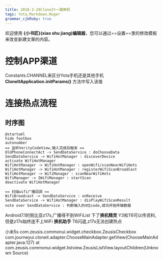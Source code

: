 ```yaml
---
title: 2018-3-28CloneIt一键换机
tags: Yota,Markdown,Roger
grammar_cjkRuby: true
---
```



欢迎使用 **{小书匠}(xiao shu jiang)编辑器**，您可以通过==设置==里的修改模板来改变新建文章的内容。

# 控制APP渠道
Constants.CHANNEL来区分Yota手机还是其他手机
**CloneItApplication.initParams()** 方法中写入该值

# 连接热点流程
## 时序图
```plantuml!
@startuml
hide footbox
autonumber
== 监听VerityCodeView,输入完成后触发 ==
OldPhoneConnectAct -> SendDataService : doChooseData
SendDataService -> WifiHotManager : discoverDevice
activate WifiHotManager
WifiHotManager -> WifiHotManager : openWifi/scanNearWifiHots
WifiHotManager -> WifiHotManager : registerWifiScanBroadCast
WifiHotManager -> WifiManager : scanNearWifiHots
WifiManager -> IWifiManager : startScan
deactivate WifiHotManager

== 扫描wifi广播回调 ==
WifiBroadcast -> SendDataService : onReceive
SendDataService -> WifiHotManager : disPlayWifiScanResult
note over SendDataService : 判断输入的4位code,成功开始传输数据
```

Android7.1的努比亚z17s,广播得不到WiFiList
下了**换机精灵** Y3和T6可以传资料,但是z17s始终连不上WiFi
**换机助手** T6闪退,z17s无法创建热点

小米5s 
com.zeusis.commonui.widget.checkbox.ZeusisCheckbox
com.journeyui.cloneit.adapter.ChooseMainAdapter.getView(ChooseMainAdapter.java:127)
at com.zeusis.commonui.widget.listview.ZeusisListView.layoutChildren(Unknown Source)